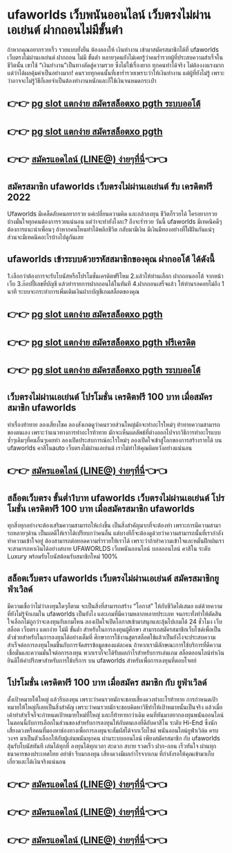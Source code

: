 # ufaworlds เว็บพนันออนไลน์ เว็บตรงไม่ผ่านเอเย่นต์  ฝากถอนไม่มีขั้นต่ํา
ถ้าหากคุณอยากรวยเร็ว รวยแบบยั่งยืน ต้องลองให้ เงินทำงาน เข้ามาสมัครสมาชิกได้ที่ ufaworlds เว็บตรงไม่ผ่านเอเย่นต์ ฝากถอน ไม่มี ขั้นต่ํา
หลายๆคนยังไม่เคยรู้ว่าคนร่ำรวยผู้ที่ประสบความสำเร็จในชีวิตนั้น  เขาใช้ “เงินทำงาน”เป็นทางลัดสู่ความรวย ซึ่งไม่ใช่เรื่องยาก ทุกคนทำได้จริง ไม่ต้องงงแรงมาก แต่ว่าได้ผลคุ้มค่าเป็นอย่างมาก! คนรวยทุกคนนั้นที่เขาร่ำรวยเพราะว่าให้เงินทำงาน แต่ผู้ที่ยังไม่รู้ เพราะว่าอาจจะไม่รู้วิธีก็เลยจำเป็นต้องทำงานหนักและก็ใช้เงินจนหมดกระเป๋า

## 👉👉 [pg slot แตกง่าย สมัครสล็อตxo pgth ระบบออโต้](https://customer.ufaworlds.com/register?agent=ufa)
## 👉👉 [pg slot แตกง่าย สมัครสล็อตxo pgth](https://ufaworlds.com/)
## 👉👉 [สมัครแอดไลน์ (LINE@) ง่ายๆที่นี่](https://lin.ee/WM4070V)👈👈

## สมัครสมาชิก ufaworlds เว็บตรงไม่ผ่านเอเย่นต์ รับ เครดิตฟรี 2022
Ufaworlds มีเคล็ดลับคนอยากรวย แค่เปลี่ยนความคิด และกล้าลงทุน ชีวิตก็รวยได้
ใครอยากรวยบ้างมั่นใจทุกคนต้องการรวยแน่นอน แต่ว่าจะทำยังไงละ? ถึงจะร่ำรวย วันนี้ ufaworlds มีเทคนิคดีๆ ต้องการแนะนำเพื่อนๆ ถ้าหากคนไหนทำได้พลิกชีวิต กลับมามีเงิน มีเงินมีทองอย่างที่ใฝ่ฝันกันแน่ๆ ส่วนจะมีเทคนิคอะไรบ้างไปดูกันเลย


## ufaworlds เข้าระบบด้วยรหัสสมาชิกของคุณ ฝากออโต้ ได้ดังนี้
1.เลือกว่าต้องการจะรับโบนัสหรือโปรโมชั่นเครดิตฟรีไหม
2.แล้วให้ท่านเลือก ฝากถอนออโต้ จากหน้าเว็บ
3.ก๊อปปี้เลขที่บัญชี แล้วทำรายการฝากถอนได้ในทันที
4.ฝากถอนเสร็จแล้ว ให้ท่านรอคอยไม่ถึง 1 นาที ระบบจะกระทำการเพิ่มเติมเงินฝากบัญชีเกมสล็อตของคุณ

## 👉👉 [pg slot แตกง่าย สมัครสล็อตxo pgth](https://ufaworlds.com/)
## 👉👉 [pg slot แตกง่าย สมัครสล็อตxo pgth ฟรีเครดิต](https://lin.ee/WM4070V)
## 👉👉 [pg slot แตกง่าย สมัครสล็อตxo pgth ระบบออโต้](https://customer.ufaworlds.com/register?agent=ufa)

## เว็บตรงไม่ผ่านเอเย่นต์ โปรโมชั่น เครดิตฟรี 100 บาท เมื่อสมัครสมาชิก ufaworlds 
ทำเรื่องท้าทาย ลองเสี่ยงโชค
ลองสังเกตดูว่าคนรวยส่วนใหญ่มักจะทำอะไรใหม่ๆ ท้าทายความสามารถของตนเอง เพราะว่าแนวทางการทำอะไรท้าทาย มักจะเห็นผลลัพธ์ที่ต่างออกไปจากวิธีการทำอะไรแบบซ้ำๆเดิมๆที่คนอื่นๆเคยทำ ลองเปิดประสบการณ์อะไรใหม่ๆ ลองเปิดใจเข้าสู่โลกของการสร้างรายได้ บน ufaworlds คาสิโนauto เว็บตรงไม่ผ่านเอเย่นต์ เราไม่ทำให้คุณผิดหวังอย่างแน่นอน

## 👉👉 [สมัครแอดไลน์ (LINE@) ง่ายๆที่นี่](https://lin.ee/WM4070V)👈👈

## สล็อตเว็บตรง ขั้นต่ำ1บาท ufaworlds เว็บตรงไม่ผ่านเอเย่นต์ โปรโมชั่น เครดิตฟรี 100 บาท เมื่อสมัครสมาชิก ufaworlds 
ทุกสิ่งทุกอย่างจะต้องเสริมความสามารถให้เก่งขึ้น
เป็นสิ่งสำคัญมากที่จะต้องทำ เพราะการมีความสามารถหลายๆด้าน เป็นผลดีให้เราได้เปรียบกว่าคนอื่น แต่บางทีก็จะต้องดูด้วยว่าความสามารถนั้นที่เรากำลังทำความเข้าใจอยู่  ต้องสามารถต่อยอดความร่ำรวยให้เราได้ เพราะว่าถ้าทำความเข้าใจและหมั่นฝึกฝนเราจะสามารถหาเงินได้อย่างสบาย UFAWORLDS เว็บพนันออนไลน์ บอลออนไลน์ คาสิโน ระดับ Luxury  พร้อมรับโบนัสต้อนรับสมาชิกใหม่ 100%

## สล็อตเว็บตรง ufaworlds เว็บตรงไม่ผ่านเอเย่นต์ สมัครสมาชิกยูฟ่าเวิลด์
มีความเชื่อว่าไม่ว่าลงทุนใดๆก็ตาม จะเป็นสิ่งที่สามารถสร้าง “โอกาส”  ให้กับชีวิตได้เสมอ แต่ด้วยความที่ยังไม่รู้จักเกมใน ufaworlds เป็นยังไง และเกมที่มีความหลากหลายประเภท จนกระทั่งทำให้ตัดสินใจเลือกไม่ถูกว่าจะลงทุนกับเกมไหน ลองเปิดใจเปิดโอกาสเข้ามาสนุกและลุ้นไปเกมได้ 24 ชั่วโมง เว็บสล็อต  เว็บตรง แตกง่าย ไม่มี ขั้นต่ำ สำหรับในการลงทุนผู้ศึกษา สามารถสมัครสมาชิกเว็บไซด์เพื่อเป็นตัวช่วยสำหรับในการลงทุนได้อย่างเต็มที่  ศึกษาการใช้งานสูตรสล็อตใช้แล้วเป็นยังไงจะประสบความสำเร็จต่อการลงทุนไหมขึ้นกับการจัดสรรข้อมูลของแต่ละคน ถ้าหากเรามีลักษณะการใช้บริการที่ดีความเชื่อมั่นและความมั่นใจต่อการลงทุน พวกเราก็จะได้รับผลกำไรสำหรับการเล่นเกม สล็อตออนไลน์ทำเงิน ยินดีให้คำปรึกษาสำหรับการใช้บริการ บน ufaworlds สำหรับเพื่อการลงทุนที่ตอบโจทย์

## โปรโมชั่น เครดิตฟรี 100 บาท เมื่อสมัคร สมาชิก กับ ยูฟ่าเวิลด์
ตั้งเป้าหมายให้ใหญ่ แล้วรีบลงทุน
เพราะว่าคนรวยมักจะชอบเสี่ยงดวงทำอะไรท้าทาย การกำหนดเป้าหมายให้ใหญ่ก็เลยเป็นสิ่งสำคัญ เพราะว่าคนรวยมักจะชอบคิดหาวิธีทำให้เป้าหมายนั้นเป็นจริง แล้วเมื่อเค้าทำสำเร็จก็จะกำหนดเป้าหมายใหม่ที่ใหญ่ และก็ท้าทายกว่าเดิม คนที่หันมาอยากลงทุนพนันออนไลน์ในตอนนี้กับการเลือกในส่วนของสำหรับการลงทุนให้กับตนเองที่ดีกับคาสิโน ระดับ Hi-End ซึ่งนักเสี่ยงดวงหรือคนที่มองหาช่องทางเพื่อการลงทุนจะสัมผัสได้จากเว็บไซด์ พนันออนไลน์ยูฟ่าเวิล์ด ครบวงจร มาเป็นตัวเลือกให้กับผู้เล่นพนันทุกคน ผ่านระบบออนไลน์ เพียงสมัครสมาชิก กับ ufaworlds ลุ้นรับโบนัสทันที เล่นได้ทุกที่ ลงทุนได้ทุกเวลา สะดวก สบาย  รวดเร็ว ฝาก-ถอน เร็วทันใจ ผ่านทุกธนาคารของประเทศไทย อย่าช้า รีบมาลงทุน เสี่ยงดวงมีผลกำไรจากเกม ที่กำลังรอให้คุณเข้ามาเก็บเกี่ยวและได้เงินจริงแน่นอน

## 👉👉 [สมัครแอดไลน์ (LINE@) ง่ายๆที่นี่](https://lin.ee/WM4070V)👈👈
## 👉👉 [สมัครแอดไลน์ (LINE@) ง่ายๆที่นี่](https://lin.ee/WM4070V)👈👈
## 👉👉 [สมัครแอดไลน์ (LINE@) ง่ายๆที่นี่](https://lin.ee/WM4070V)👈👈



